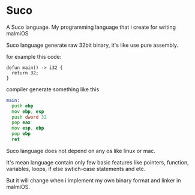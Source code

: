 # Suco
A Suco language. My programming language that i create for writing malmiOS

Suco language generate raw 32bit binary,
it's like use pure assembly.

for example this code: 
```
defun main() -> i32 {
  return 32;
}
```

compiler generate something like this

```asm
main:
  push ebp
  mov ebp, esp
  push dword 32
  pop eax
  mov esp, ebp
  pop ebp
  ret
```

Suco language does not depend on any os like linux or mac.

It's mean language contain only few basic features like pointers, function, variables, loops, if else swtich-case statements and etc.

But it will change when i implement my own binary format and linker in malmiOS.
